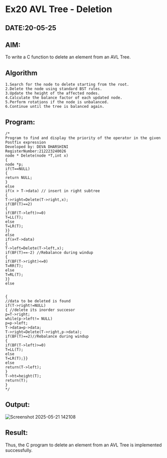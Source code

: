 # Ex20 AVL Tree - Deletion
## DATE:20-05-25
## AIM:
To write a C function to delete an element from an AVL Tree.
## Algorithm
```
1.Search for the node to delete starting from the root.
2.Delete the node using standard BST rules.
3.Update the height of the affected nodes.
4.Calculate the balance factor of each updated node.
5.Perform rotations if the node is unbalanced.
6.Continue until the tree is balanced again.
``` 

## Program:
```
/*
Program to find and display the priority of the operator in the given Postfix expression
Developed by: DEVA DHARSHINI
RegisterNumber:212223240026
node * Delete(node *T,int x) 
{ 
node *p; 
if(T==NULL) 
{ 
return NULL; 
} 
else 
if(x > T->data) // insert in right subtree 
{ 
T->right=Delete(T->right,x); 
if(BF(T)==2) 
{ 
if(BF(T->left)>=0) 
T=LL(T); 
else 
T=LR(T); 
}} 
else 
if(x<T->data) 
{ 
T->left=Delete(T->left,x); 
if(BF(T)==-2) //Rebalance during windup 
{ 
if(BF(T->right)<=0) 
T=RR(T); 
else 
T=RL(T); 
}} 
else 
  
  
{ 
//data to be deleted is found 
if(T->right!=NULL) 
{ //delete its inorder succesor 
p=T->right; 
while(p->left!= NULL) 
p=p->left; 
T->data=p->data; 
T->right=Delete(T->right,p->data); 
if(BF(T)==2)//Rebalance during windup 
{ 
if(BF(T->left)>=0) 
T=LL(T); 
else 
T=LR(T);}} 
else 
return(T->left); 
} 
T->ht=height(T); 
return(T); 
}  
*/
```

## Output:
![Screenshot 2025-05-21 142108](https://github.com/user-attachments/assets/8e873998-253a-4728-9eb3-0be96248aac4)



## Result:
Thus, the C program to delete an element from an AVL Tree is implemented successfully.
